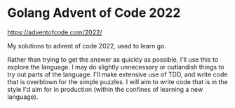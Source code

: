 # Golang Advent of Code 2022

https://adventofcode.com/2022/

My solutions to advent of code 2022, used to learn go.

Rather than trying to get the answer as quickly as possible, I'll use this to
explore the language. I may do slightly unnecessary or outlandish things to try
out parts of the language. I'll make extensive use of TDD, and write code that
is overblown for the simple puzzles. I will aim to write code that is in the
style I'd aim for in production (within the confines of learning a new
language).
